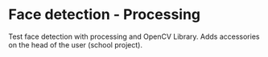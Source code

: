 # Face detection - Processing #

Test face detection with processing and OpenCV Library. Adds accessories on the head of the user (school project).